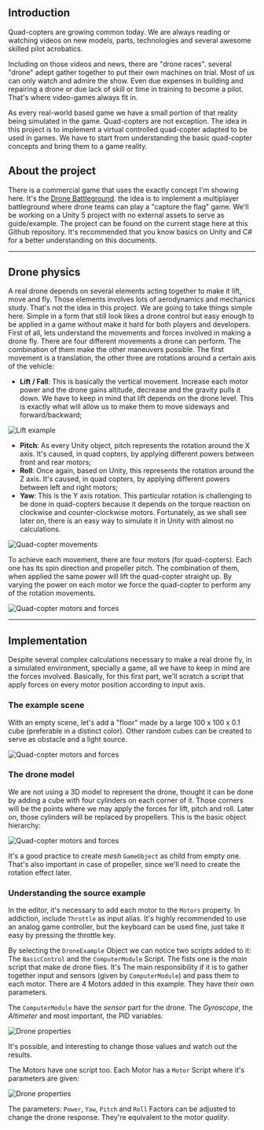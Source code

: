 ## Introduction ##
Quad-copters are growing common today.  We are always reading or watching videos on new models, parts, technologies and several awesome skilled pilot acrobatics.

Including on those videos and news, there are "drone races". several "drone" adept gather together to put their own machines on trial. Most of us can only watch and admire the show. Even due expenses in building and repairing a drone or due lack of skill or time in training to become a pilot. That's where video-games always fit in.

As every real-world based game we have a small portion of that reality being simulated in the game.  Quad-copters are not exception.  The idea in this project is to implement a virtual controlled quad-copter adapted to be used in games. We have to start from understanding the basic quad-copter concepts and bring them to a game reality.

## About the project ##
There is a commercial game that uses the exactly concept I'm showing here. It's the [Drone Battleground](https://webdivershaka.github.io/). the idea is to implement a multiplayer battleground where drone teams can play a "capture the flag" game.
We'll be working on a Unity 5 project with no external assets to serve as guide/example.  The project can be found on the current stage here at this Github repository.  It's recommended that you know basics on Unity and C# for a better understanding on this documents.

---

## Drone physics ##
A real drone depends on several elements acting together to make it lift, move and fly. Those elements involves lots of aerodynamics and mechanics study. That's not the idea in this project. We are going to take things simple here. Simple in a form that still look likes a drone control but easy enough to be applied in a game without make it hard for both players and developers.
First of all, lets understand the movements and forces involved in making a drone fly. There are four different movements a drone can perform. The combination of them make the other maneuvers possible. The first movement is a translation, the other three are rotations around a certain axis of the vehicle:

+ __Lift / Fall__: This is basically the vertical movement. Increase each motor power and the drone gains altitude, decrease and the gravity pulls it down. We have to keep in mind that lift depends on the drone level. This is exactly what will allow us to make them to move sideways and forward/backward;

![Lift example](images/lift.png)

+ __Pitch__: As every Unity object, pitch represents the rotation around the X axis. It's caused, in quad copters, by applying different powers between front and rear motors;</li>
+ __Roll__: Once again, based on Unity, this represents the rotation around the Z axis. It's caused, in quad copters, by applying different powers between left and right motors;</li>
+ __Yaw__: This is the Y axis rotation. This particular rotation is challenging to be done in quad-copters because it depends on the torque reaction on clockwise and counter-clockwise motors. Fortunately, as we shall see later on, there is an easy way to simulate it in Unity with almost no calculations.

![Quad-copter movements](images/axies.png)

To achieve each movement, there are four motors (for quad-copters). Each one has its spin direction and propeller pitch.  The combination of them, when applied the same power will lift the quad-copter straight up. By varying the power on each motor we force the quad-copter to perform any of the rotation movements.

![Quad-copter motors and forces](images/spin.png)

---

## Implementation ##
Despite several complex calculations necessary to make a real drone fly, in a simulated environment, specially a game, all we have to keep in mind are the forces involved. Basically, for this first part, we'll scratch a script that apply forces on every motor position according to input axis.

### The example scene ###
With an empty scene, let's add a "floor" made by a large 100 x 100 x 0.1 cube (preferable in a distinct color). Other random cubes can be created to serve as obstacle and a light source.

![Quad-copter motors and forces](images/sceneexample.png)

### The drone model ###
We are not using a 3D model to represent the drone, thought it can be done by adding a cube with four cylinders on each corner of it. Those corners will be the points where we may apply the forces for lift, pitch and roll.  Later on, those cylinders will be replaced by propellers.
This is the basic object hierarchy:

![Quad-copter motors and forces](images/dronestructure.png)

It's a good practice to create *mesh* `GameObject` as child from empty one. That's also important in case of propeller, since we'll need to create the rotation effect later.

### Understanding the source example ###

In the editor, it's necessary to add each motor to the `Motors` property.  In addiction, include `Throttle` as input alias.  It's highly recommended to use an analog game controller, but the keyboard can be used fine, just take it easy by pressing the throttle key.

By selecting the `DroneExample` Object we can notice two scripts added to it:  The `BasicControl` and the `ComputerModule` Script.  The fists one is the *main* script that make de drone flies.  It's The main responsibility if it is to gather together input and sensors (given by `ComputerModule`) and pass them to each motor. There are 4 Motors added in this example. They have their own parameters.

The `ComputerModule` have the *sensor* part for the drone. The _Gyroscope_, the _Altimeter_ and most important, the PID variables.

![Drone properties](images/droneproperties.png)

It's possible, and interesting to change those values and watch out the results.

The Motors have one script too. Each Motor has a `Motor` Script where it's parameters are given:

![Drone properties](images/motorproperties.png)

The parameters:  `Power`, `Yaw`, `Pitch` and `Roll` Factors can be adjusted to change the drone response. They're equivalent to the motor *quality*.